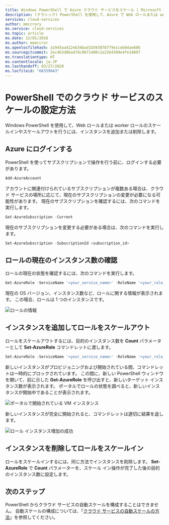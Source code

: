 ```yaml
---
title: Windows PowerShell で Azure クラウド サービスをスケール | Microsoft Docs
description: (クラシック) PowerShell を使用して、Azure で Web ロールまたは worker ロールをスケールインまたはスケールアウトする方法について説明します。
services: cloud-services
author: mmccrory
ms.service: cloud-services
ms.topic: article
ms.date: 12/01/2016
ms.author: memccror
ms.openlocfilehash: a1945aad12eb34bad1b593878779e1ceb0dae686
ms.sourcegitcommit: 2ec4b3d0bad7dc0071400c2a2264399e4fe34897
ms.translationtype: HT
ms.contentlocale: ja-JP
ms.lasthandoff: 03/27/2020
ms.locfileid: "68359043"
---
```

# <a name="how-to-scale-a-cloud-service-in-powershell"></a>PowerShell でのクラウド サービスのスケールの設定方法

Windows PowerShell を使用して、Web ロールまたは worker ロールのスケールインやスケールアウトを行うには、インスタンスを追加または削除します。  

## <a name="log-in-to-azure"></a>Azure にログインする

PowerShell を使ってサブスクリプションで操作を行う前に、ログインする必要があります。

```powershell
Add-AzureAccount
```

アカウントに関連付けられているサブスクリプションが複数ある場合は、クラウド サービスの場所に応じて、現在のサブスクリプションの変更が必要になる可能性があります。 現在のサブスクリプションを確認するには、次のコマンドを実行します。

```powershell
Get-AzureSubscription -Current
```

現在のサブスクリプションを変更する必要がある場合は、次のコマンドを実行します。

```powershell
Set-AzureSubscription -SubscriptionId <subscription_id>
```

## <a name="check-the-current-instance-count-for-your-role"></a>ロールの現在のインスタンス数の確認

ロールの現在の状態を確認するには、次のコマンドを実行します。

```powershell
Get-AzureRole -ServiceName '<your_service_name>' -RoleName '<your_role_name>'
```

現在の OS バージョン、インスタンス数など、ロールに関する情報が表示されます。 この場合、ロールは 1 つのインスタンスです。

![ロールの情報](./media/cloud-services-how-to-scale-powershell/get-azure-role.png)

## <a name="scale-out-the-role-by-adding-more-instances"></a>インスタンスを追加してロールをスケールアウト

ロールをスケールアウトするには、目的のインスタンス数を **Count** パラメーターとして **Set-AzureRole** コマンドレットに渡します。

```powershell
Set-AzureRole -ServiceName '<your_service_name>' -RoleName '<your_role_name>' -Slot <target_slot> -Count <desired_instances>
```

新しいインスタンスがプロビジョニングおよび開始されている間、コマンドレットは一時的にブロックされています。 この間に、新しい PowerShell ウィンドウを開いて、前に示した **Get-AzureRole** を呼び出すと、新しいターゲット インスタンス数が表示されます。 ポータルでロールの状態を調べると、新しいインスタンスが開始中であることが表示されます。

![ポータルで開始されている VM インスタンス](./media/cloud-services-how-to-scale-powershell/role-instance-starting.png)

新しいインスタンスが完全に開始されると、コマンドレットは適切に結果を返します。

![ロール インスタンス増加の成功](./media/cloud-services-how-to-scale-powershell/set-azure-role-success.png)

## <a name="scale-in-the-role-by-removing-instances"></a>インスタンスを削除してロールをスケールイン

ロールをスケールインするには、同じ方法でインスタンスを削除します。 **Set-AzureRole** で **Count** パラメーターを、スケール イン操作が完了した後の目的のインスタンス数に設定します。

## <a name="next-steps"></a>次のステップ

PowerShell からクラウド サービスの自動スケールを構成することはできません。 自動スケールの構成については、「[クラウド サービスの自動スケールの方法](cloud-services-how-to-scale-portal.md)」を参照してください。
